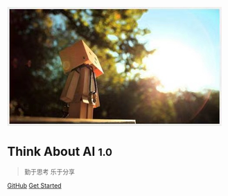 <!-- _coverpage.md -->

![logo](logo.jpeg "Think About AI")

# Think About AI <small>1.0</small>

> 勤于思考 乐于分享

<!-- - 简单、轻便 (压缩后 ~21kB)
- 无需生成 html 文件
- 众多主题 -->

[GitHub](https://github.com/thinkaboutai)
[Get Started](readme)